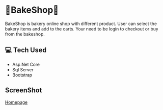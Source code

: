 # 🍪BakeShop🛒
BakeShop is bakery online shop with different product. User can select the bakery items and add to the carts. Your need to be login to checkout or buy from the bakeshop.

## 💻 Tech Used
* Asp.Net Core
* Sql Server
* Bootstrap

## ScreenShot

[Homepage](https://github.com/diwashrestha/BakeShop/blob/master/image/bakeshop3.png?raw=true)
